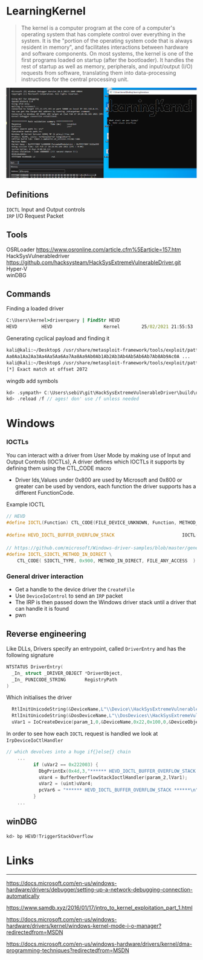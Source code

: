# LearningKernel 
> The kernel is a computer program at the core of a computer's operating system that has complete control over everything in the system. It is the "portion of the operating system code that is always resident in memory", and facilitates interactions between hardware and software components. On most systems, the kernel is one of the first programs loaded on startup (after the bootloader). It handles the rest of startup as well as memory, peripherals, and input/output (I/O) requests from software, translating them into data-processing instructions for the central processing unit. 

![Alt text](https://raw.githubusercontent.com/sebiiV/learningKernel/master/images/demo.PNG "demo")


## Definitions

``IOCTL``   Input and Output controls\
``IRP``     I/O Request Packet  


## Tools

OSRLoader https://www.osronline.com/article.cfm%5Earticle=157.htm \
HackSysVulnerabledriver https://github.com/hacksysteam/HackSysExtremeVulnerableDriver.git \
Hyper-V \
winDBG





## Commands
Finding a loaded driver
```cmd
C:\Users\kernel>driverquery | FindStr HEVD
HEVD         HEVD                   Kernel        25/02/2021 21:55:53
```
Generating cyclical payload and finding it
```bash
kali@kali:~/Desktop$ /usr/share/metasploit-framework/tools/exploit/pattern_create.rb -l 4000
Aa0Aa1Aa2Aa3Aa4Aa5Aa6Aa7Aa8Aa9Ab0Ab1Ab2Ab3Ab4Ab5Ab6Ab7Ab8Ab9Ac0A ... 
kali@kali:~/Desktop$ /usr/share/metasploit-framework/tools/exploit/pattern_offset.rb -q 31724330
[*] Exact match at offset 2072

```

wingdb add symbols
```c
kd> .sympath+ C:\Users\sebiV\git\HackSysExtremeVulnerableDriver\build\driver\windows\vulnerable\x64
kd> .reload /f // ages! don' use /f unless needed
```


# Windows

### IOCTLs
You can interact with a driver from User Mode by making use of Input and Output Controls (IOCTLs), A driver defines which IOCTLs it supports by defining them using the CTL_CODE macro

- Driver Ids,Values under 0x800 are used by Microsoft and 0x800 or greater can be used by vendors, each function the driver supports has a different FunctionCode.

Example IOCTL
```cpp
// HEVD
#define IOCTL(Function) CTL_CODE(FILE_DEVICE_UNKNOWN, Function, METHOD_NEITHER, FILE_ANY_ACCESS)

#define HEVD_IOCTL_BUFFER_OVERFLOW_STACK                         IOCTL(0x800)

// https://github.com/microsoft/Windows-driver-samples/blob/master/general/ioctl/wdm/sys/sioctl.h
#define IOCTL_SIOCTL_METHOD_IN_DIRECT \
    CTL_CODE( SIOCTL_TYPE, 0x900, METHOD_IN_DIRECT, FILE_ANY_ACCESS  )

```

### General driver interaction

- Get a handle to  the device driver the ``CreateFile``
- Use ``DeviceIoControl`` to send an ``IRP`` packet
- The IRP is then passed down the Windows driver stack until a driver that can handle it is found
- pwn


## Reverse engineering

Like DLLs, Drivers specify an entrypoint, called ``DriverEntry`` and has the following signature
```c
NTSTATUS DriverEntry(
  _In_ struct _DRIVER_OBJECT *DriverObject,
  _In_ PUNICODE_STRING       RegistryPath
)
```
Which initialises the driver
```c
  RtlInitUnicodeString(&DeviceName,L"\\Device\\HackSysExtremeVulnerableDriver");
  RtlInitUnicodeString(&DosDeviceName,L"\\DosDevices\\HackSysExtremeVulnerableDriver");
  uVar1 = IoCreateDevice(param_1,0,&DeviceName,0x22,0x100,0,&DeviceObject);
```

In order to see how each ``IOCTL`` request is handled we look at ``IrpDeviceIoCtlHandler``
```c
// which devolves into a huge if{}else{} chain
    ...
          if (uVar2 == 0x222003) {
            DbgPrintEx(0x4d,3,"****** HEVD_IOCTL_BUFFER_OVERFLOW_STACK ******\n");
            uVar4 = BufferOverflowStackIoctlHandler(param_2,lVar1);
            uVar2 = (uint)uVar4;
            pcVar6 = "****** HEVD_IOCTL_BUFFER_OVERFLOW_STACK ******\n";
          }
    ...
```


## winDBG

```c
kd> bp HEVD!TriggerStackOverflow
```



# Links
---

https://docs.microsoft.com/en-us/windows-hardware/drivers/debugger/setting-up-a-network-debugging-connection-automatically

https://www.samdb.xyz/2016/01/17/intro_to_kernel_exploitation_part_1.html

https://docs.microsoft.com/en-us/windows-hardware/drivers/kernel/windows-kernel-mode-i-o-manager?redirectedfrom=MSDN

https://docs.microsoft.com/en-us/windows-hardware/drivers/kernel/dma-programming-techniques?redirectedfrom=MSDN

